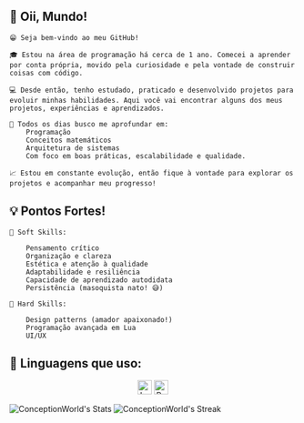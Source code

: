 ## 👋 Oii, Mundo!
    😁 Seja bem-vindo ao meu GitHub!

    🎓 Estou na área de programação há cerca de 1 ano. Comecei a aprender por conta própria, movido pela curiosidade e pela vontade de construir coisas com código.

    💻 Desde então, tenho estudado, praticado e desenvolvido projetos para evoluir minhas habilidades. Aqui você vai encontrar alguns dos meus projetos, experiências e aprendizados.

    🔭 Todos os dias busco me aprofundar em:
        Programação
        Conceitos matemáticos
        Arquitetura de sistemas
        Com foco em boas práticas, escalabilidade e qualidade.
        
    📈 Estou em constante evolução, então fique à vontade para explorar os projetos e acompanhar meu progresso!
    
## 💡 Pontos Fortes!

    🧠 Soft Skills:
    
        Pensamento crítico
        Organização e clareza
        Estética e atenção à qualidade
        Adaptabilidade e resiliência
        Capacidade de aprendizado autodidata
        Persistência (masoquista nato! 😅)

    🔧 Hard Skills:

        Design patterns (amador apaixonado!)
        Programação avançada em Lua
        UI/UX

## 🧠 Linguagens que uso:
<div align="center">
  <img src="https://cdn.jsdelivr.net/gh/devicons/devicon/icons/lua/lua-original.svg" width="25" alt="Lua" />
  <img src="https://cdn.jsdelivr.net/gh/devicons/devicon/icons/python/python-original.svg" width="25" alt="Python" />
</div>


![ConceptionWorld's Stats](https://github-readme-stats.vercel.app/api?username=ConceptionWorld&theme=nord&show_icons=true&hide_border=true&count_private=true)
![ConceptionWorld's Streak](https://github-readme-streak-stats.herokuapp.com/?user=ConceptionWorld&theme=nord&hide_border=true)

<!--![ConceptionWorld's Top Languages](https://github-readme-stats.vercel.app/api/top-langs/?username=ConceptionWorld&theme=nord&show_icons=true&hide_border=true&layout=compact)
